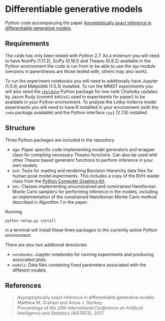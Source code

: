 # Differentiable generative models

Python code accompanying the paper [Asymptotically exact inference in differentiable generative models](https://arxiv.org/abs/1605.07826).

## Requirements

The code has only been tested with Python 2.7. As a minimum you will need to have NumPy (1.11.2), SciPy (0.18.1) and Theano (0.8.2) available in the Python environment the code is run from to be able to use the `dgm` module (versions in parentheses are those tested with, others may also work).

To run the experiment notebooks you will need to additionally have Jupyter (1.0.0) and Matplotlib (1.5.3) installed. To run the MNIST experiments you will also need the [`choldate`](https://github.com/jcrudy/choldate) Python package for low-rank Cholesky updates by Jason Rudy (commit `0d92a52` used in experiments for paper) to be available in your Python environment. To analyse the Lotka-Volterra model experiments you will need to have R installled in your environment (with the `coda` package available) and the Python interface `rpy2` (2.7.8) installed.

## Structure

Three Python packages are included in the repository

  * `dgm`: Paper specific code implementing model generators and wrapper class for compiling necessary Theano functions. Can also be used with other Theano based generator functions to perform inference in your own models.
  * `bvh`: Tools for reading and rendering Biovision Hierarchy data files for human pose model experiments. This includes a copy of the BVH reader class from the [Python Computer Graphics Kit](http://cgkit.sourceforge.net/).
  * `hmc`: Classes implementing unconstrained and constrained Hamiltonian Monte Carlo samplers for performing inference in the models, including an implementation of the constrained Hamiltonian Monte Carlo method described in *Algorithm 1* in the paper.

Running

```
python setup.py install
```

in a terminal will install these three packages to the currently active Python environment.

There are also two additional directories

  * `notebooks`: Jupyter notebooks for running experiments and producing associated plots.
  * `models`: Data files containing fixed parameters associated with the different models.

## References

> Asymptoptically exact inference in differentiable generative models  
> Matthew M. Graham and Amos J. Storkey  
> *Proceedings of the 20th International Conference on Artificial Intelligence
and Statistics (AISTATS)*, 2017.
